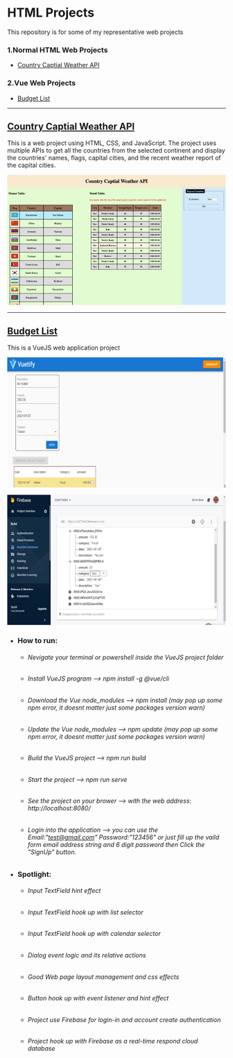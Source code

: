 # HTML Projects
This repository is for some of my representative web projects 

### 1.Normal HTML Web Projects
+ [Country Captial Weather API](#Country-Captial-Weather-API)

### 2.Vue Web Projects
+ [Budget List](#Budget-List)

---

## [Country Captial Weather API](https://github.com/RunquanYe/HTML/tree/main/WebProjects)
This is a web project using HTML, CSS, and JavaScript. The project uses multiple APIs to get all the countries from the selected continent and display the countries' names, flags, capital cities, and the recent weather report of the capital cities.

<p align="center"><img width="600" height="300" src="https://github.com/RunquanYe/HTML/blob/main/img/Web/Country_Captial_Weather.jpg"/></p>

---

## [Budget List](https://github.com/RunquanYe/HTML/tree/main/VueProjects)
This is a VueJS web application project

<p align="center"><img width="700" height="300" src="https://github.com/RunquanYe/HTML/blob/main/img/Vue/Budget_List_3.jpg"/></p>
<p align="center"><img width="700" height="300" src="https://github.com/RunquanYe/HTML/blob/main/img/Vue/Budget_List_9.jpg"/></p>

+ ### How to run:
    - ###### Nevigate your terminal or powershell inside the VueJS project folder
    - ###### Install VueJS program --> npm install -g @vue/cli
    - ###### Download the Vue node_modules --> npm install (may pop up some npm error, it doesnt matter just some packages version warn)
    - ###### Update the Vue node_modules --> npm update (may pop up some npm error, it doesnt matter just some packages version warn)
    - ###### Build the VueJS project --> npm run build
    - ###### Start the project --> npm run serve
    - ###### See the project on your brower --> with the web address: http://localhost:8080/
    - ###### Login into the application --> you can use the Email:"test@gmail.com" Password:"123456" or just fill up the vaild form email address string and 6 digit password then Click the "SignUp" button. 
    
+ ### Spotlight:
    - ###### Input TextField hint effect
    - ###### Input TextField hook up with list selector
    - ###### Input TextField hook up with calendar selector
    - ###### Dialog event logic and its relative actions
    - ###### Good Web page layout management and css effects 
    - ###### Button hook up with event listener and hint effect
    - ###### Project use Firebase for login-in and account create authentication
    - ###### Project hook up with Firebase as a real-time respond cloud database
